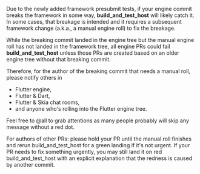 Due to the newly added framework presubmit tests, if your engine commit breaks
the framework in some way, **build_and_test_host** will likely catch it. In some
cases, that breakage is intended and it requires a subsequent framework change
(a.k.a., a manual engine roll) to fix the breakage.

While the breaking commit landed in the engine tree but the manual engine roll
has not landed in the framework tree, all engine PRs could fail
**build_and_test_host** unless those PRs are created based on an older engine
tree without that breaking commit.

Therefore, for the author of the breaking commit that needs a manual roll,
please notify others in

- Flutter engine,
- Flutter & Dart,
- Flutter & Skia chat rooms,
- and anyone who's rolling into the Flutter engine tree.

Feel free to @all to grab attentions as many people probably will skip any
message without a red dot.

For authors of other PRs: please hold your PR until the manual roll finishes and
rerun build_and_test_host for a green landing if it's not urgent. If your PR
needs to fix something urgently, you may still land it on red
build_and_test_host with an explicit explanation that the redness is caused by
another commit.
